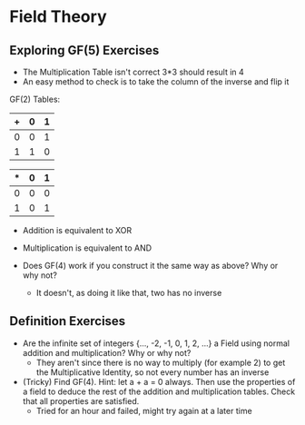 # Field Theory

## Exploring GF(5) Exercises

- The Multiplication Table isn't correct 3*3 should result in 4
- An easy method to check is to take the column of the inverse and flip it

GF(2) Tables:

| + | 0 | 1 |
|---|---|---|
| 0 | 0 | 1 |
| 1 | 1 | 0 |

| * | 0 | 1 |
|---|---|---|
| 0 | 0 | 0 |
| 1 | 0 | 1 |

- Addition is equivalent to XOR
- Multiplication is equivalent to AND


- Does GF(4) work if you construct it the same way as above? Why or why not?
    - It doesn't, as doing it like that, two has no inverse


## Definition Exercises

- Are the infinite set of integers {..., -2, -1, 0, 1, 2, ...} a Field using normal addition and multiplication? Why or why not?
    - They aren't since there is no way to multiply (for example 2) to get the Multiplicative Identity, so not every number has an inverse
- (Tricky) Find GF(4). Hint: let a + a = 0 always. Then use the properties of a field to deduce the rest of the addition and multiplication tables. Check that all properties are satisfied.
    - Tried for an hour and failed, might try again at a later time